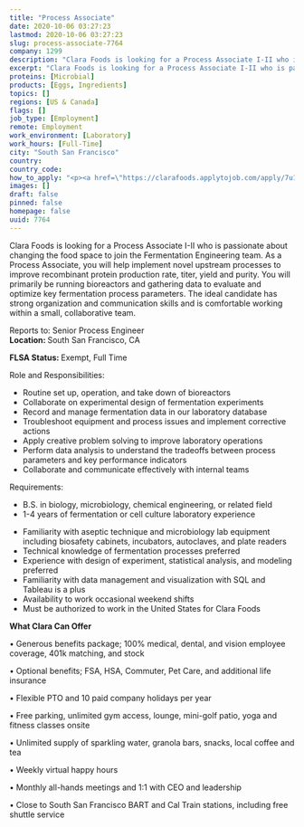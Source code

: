 ```yaml
---
title: "Process Associate"
date: 2020-10-06 03:27:23
lastmod: 2020-10-06 03:27:23
slug: process-associate-7764
company: 1299
description: "Clara Foods is looking for a Process Associate I-II who is passionate about changing the food space to join the Fermentation Engineering team. As a Process Associate, you will help implement novel upstream processes to improve recombinant protein production rate, titer, yield and purity. You will primarily be running bioreactors and gathering data to evaluate and optimize key fermentation process parameters. The ideal candidate has strong organization and communication skills and is comfortable working within a small, collaborative team."
excerpt: "Clara Foods is looking for a Process Associate I-II who is passionate about changing the food space to join the Fermentation Engineering team. As a Process Associate, you will help implement novel upstream processes to improve recombinant protein production rate, titer, yield and purity. You will primarily be running bioreactors and gathering data to evaluate and optimize key fermentation process parameters. The ideal candidate has strong organization and communication skills and is comfortable working within a small, collaborative team."
proteins: [Microbial]
products: [Eggs, Ingredients]
topics: []
regions: [US & Canada]
flags: []
job_type: [Employment]
remote: Employment
work_environment: [Laboratory]
work_hours: [Full-Time]
city: "South San Francisco"
country: 
country_code: 
how_to_apply: "<p><a href=\"https://clarafoods.applytojob.com/apply/7u1Qcrx6NJ/Process-Associate?source=proteinreport\">https://clarafoods.applytojob.com/apply/7u1Qcrx6NJ/Process-Associate?so…</a></p>"
images: []
draft: false
pinned: false
homepage: false
uuid: 7764
---
```

<p>Clara Foods is looking for a Process Associate I-II who is passionate about changing the food space to join the Fermentation Engineering team. As a Process Associate, you will help implement novel upstream processes to improve recombinant protein production rate, titer, yield and purity. You will primarily be running bioreactors and gathering data to evaluate and optimize key fermentation process parameters. The ideal candidate has strong organization and communication skills and is comfortable working within a small, collaborative team.</p>
<p>Reports to: Senior Process Engineer<br />
<strong>Location: </strong>South San Francisco, CA</p>
<p><strong>FLSA Status: </strong>Exempt, Full Time</p>
<p>Role and Responsibilities:</p>
<ul>
<li>Routine set up, operation, and take down of bioreactors</li>
<li>Collaborate on experimental design of fermentation experiments</li>
<li>Record and manage fermentation data in our laboratory database</li>
<li>Troubleshoot equipment and process issues and implement corrective actions</li>
<li>Apply creative problem solving to improve laboratory operations </li>
<li>Perform data analysis to understand the tradeoffs between process parameters and key performance indicators</li>
<li>Collaborate and communicate effectively with internal teams</li>
</ul>
<p>Requirements:</p>
<ul>
<li>B.S. in biology, microbiology, chemical engineering, or related field</li>
<li>1-4 years of fermentation or cell culture laboratory experience </li>
</ul>
<ul>
<li>Familiarity with aseptic technique and microbiology lab equipment including biosafety cabinets, incubators, autoclaves, and plate readers</li>
<li>Technical knowledge of fermentation processes preferred</li>
<li>Experience with design of experiment, statistical analysis, and modeling preferred</li>
<li>Familiarity with data management and visualization with SQL and Tableau is a plus </li>
<li>Availability to work occasional weekend shifts</li>
<li>Must be authorized to work in the United States for Clara Foods</li>
</ul>
<p><strong>What Clara Can Offer </strong></p>
<p>• Generous benefits package; 100% medical, dental, and vision employee coverage, 401k matching, and stock</p>
<p>• Optional benefits; FSA, HSA, Commuter, Pet Care, and additional life insurance</p>
<p>• Flexible PTO and 10 paid company holidays per year</p>
<p>• Free parking, unlimited gym access, lounge, mini-golf patio, yoga and fitness classes onsite</p>
<p>• Unlimited supply of sparkling water, granola bars, snacks, local coffee and tea</p>
<p>• Weekly virtual happy hours </p>
<p>• Monthly all-hands meetings and 1:1 with CEO and leadership</p>
<p>• Close to South San Francisco BART and Cal Train stations, including free shuttle service</p>
